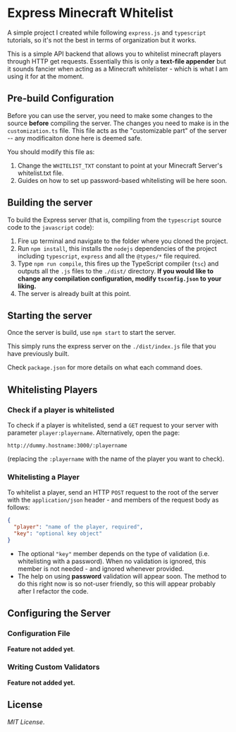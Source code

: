 # Express Minecraft Whitelist

A simple project I created while following `express.js` and `typescript` tutorials, so it's not the best in terms of organization but it works.

This is a simple API backend that allows you to whitelist minecraft players through HTTP get requests. Essentially this is only a **text-file appender** but it sounds fancier when acting as a Minecraft whitelister - which is what I am using it for at the moment.

## Pre-build Configuration

Before you can use the server, you need to make some changes to the source **before** compiling the server. The changes you need to make is in the `customization.ts` file. This file acts as the "customizable part" of the server -- any modificaiton done here is deemed safe.

You should modify this file as:
1. Change the `WHITELIST_TXT` constant to point at your Minecraft Server's whitelist.txt file.
2. Guides on how to set up password-based whitelisting will be here soon.

## Building the server

To build the Express server (that is, compiling from the `typescript` source code to the `javascript` code):

1. Fire up terminal and navigate to the folder where you cloned the project.
2. Run `npm install`, this installs the `nodejs` dependencies of the project including `typescript`, `express` and all the `@types/*` file required.
3. Type `npm run compile`, this fires up the TypeScript compiler (`tsc`) and outputs all the `.js` files to the `./dist/` directory. 
   **If you would like to change any compilation configuration, modify `tsconfig.json` to your liking.**
4. The server is already built at this point.


## Starting the server

Once the server is build, use `npm start` to start the server.

This simply runs the express server on the `./dist/index.js` file that you have previously built.

Check `package.json` for more details on what each command does.

## Whitelisting Players

### Check if a player is whitelisted

To check if a player is whitelisted, send a `GET` request to your server with parameter `player:playername`. Alternatively, open the page:

```
http://dummy.hostname:3000/:playername
```

(replacing the `:playername` with the name of the player you want to check).

### Whitelisting a Player

To whitelist a player, send an HTTP `POST` request to the root of the server with the `application/json` header - and members of the request body as follows:

```json
{
  "player": "name of the player, required",
  "key": "optional key object"
}
```

- The optional `"key"` member depends on the type of validation (i.e. whitelisting with a password). When no validation is ignored, this member is not needed - and ignored whenever provided.
- The help on using **password** validation will appear soon. The method to do this right now is so not-user friendly, so this will appear probably after I refactor the code.

## Configuring the Server

### Configuration File

**Feature not added yet**.

### Writing Custom Validators

**Feature not added yet.**

## License

*MIT License*.